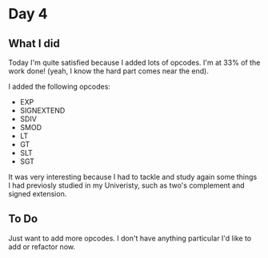 # Day 4

## What I did

Today I'm quite satisfied because I added lots of opcodes. I'm at 33% of the work done!
(yeah, I know the hard part comes near the end).

I added the following opcodes:

- EXP
- SIGNEXTEND
- SDIV
- SMOD
- LT
- GT
- SLT
- SGT

It was very interesting because I had to tackle and study again some things I had previosly studied in my Univeristy,
such as two's complement and signed extension.

## To Do

Just want to add more opcodes. I don't have anything particular I'd like to add or refactor now.
